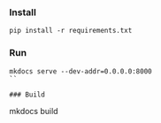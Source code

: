 ### Install
```
pip install -r requirements.txt
```

### Run
```
mkdocs serve --dev-addr=0.0.0.0:8000
``

### Build
```
mkdocs build
```
